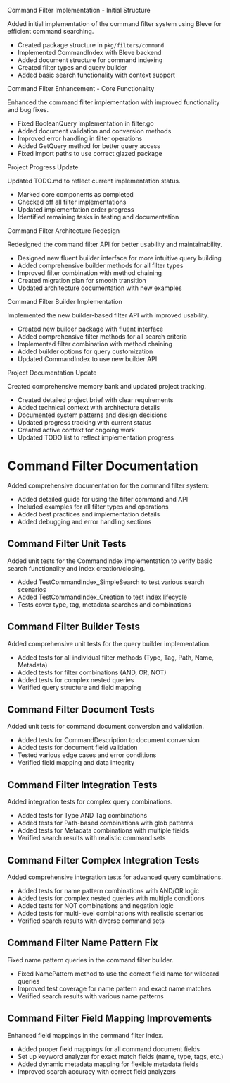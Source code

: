 Command Filter Implementation - Initial Structure

Added initial implementation of the command filter system using Bleve for efficient command searching.

- Created package structure in `pkg/filters/command`
- Implemented CommandIndex with Bleve backend
- Added document structure for command indexing
- Created filter types and query builder
- Added basic search functionality with context support 

Command Filter Enhancement - Core Functionality

Enhanced the command filter implementation with improved functionality and bug fixes.

- Fixed BooleanQuery implementation in filter.go
- Added document validation and conversion methods
- Improved error handling in filter operations
- Added GetQuery method for better query access
- Fixed import paths to use correct glazed package 

Project Progress Update

Updated TODO.md to reflect current implementation status.

- Marked core components as completed
- Checked off all filter implementations
- Updated implementation order progress
- Identified remaining tasks in testing and documentation 

Command Filter Architecture Redesign

Redesigned the command filter API for better usability and maintainability.

- Designed new fluent builder interface for more intuitive query building
- Added comprehensive builder methods for all filter types
- Improved filter combination with method chaining
- Created migration plan for smooth transition
- Updated architecture documentation with new examples 

Command Filter Builder Implementation

Implemented the new builder-based filter API with improved usability.

- Created new builder package with fluent interface
- Added comprehensive filter methods for all search criteria
- Implemented filter combination with method chaining
- Added builder options for query customization
- Updated CommandIndex to use new builder API 

Project Documentation Update

Created comprehensive memory bank and updated project tracking.

- Created detailed project brief with clear requirements
- Added technical context with architecture details
- Documented system patterns and design decisions
- Updated progress tracking with current status
- Created active context for ongoing work
- Updated TODO list to reflect implementation progress 

# Command Filter Documentation

Added comprehensive documentation for the command filter system:
- Added detailed guide for using the filter command and API
- Included examples for all filter types and operations
- Added best practices and implementation details
- Added debugging and error handling sections

## Command Filter Unit Tests

Added unit tests for the CommandIndex implementation to verify basic search functionality and index creation/closing.

- Added TestCommandIndex_SimpleSearch to test various search scenarios
- Added TestCommandIndex_Creation to test index lifecycle
- Tests cover type, tag, metadata searches and combinations 

## Command Filter Builder Tests

Added comprehensive unit tests for the query builder implementation.

- Added tests for all individual filter methods (Type, Tag, Path, Name, Metadata)
- Added tests for filter combinations (AND, OR, NOT)
- Added tests for complex nested queries
- Verified query structure and field mapping 

## Command Filter Document Tests

Added unit tests for command document conversion and validation.

- Added tests for CommandDescription to document conversion
- Added tests for document field validation
- Tested various edge cases and error conditions
- Verified field mapping and data integrity 

## Command Filter Integration Tests

Added integration tests for complex query combinations.

- Added tests for Type AND Tag combinations
- Added tests for Path-based combinations with glob patterns
- Added tests for Metadata combinations with multiple fields
- Verified search results with realistic command sets 

## Command Filter Complex Integration Tests

Added comprehensive integration tests for advanced query combinations.

- Added tests for name pattern combinations with AND/OR logic
- Added tests for complex nested queries with multiple conditions
- Added tests for NOT combinations and negation logic
- Added tests for multi-level combinations with realistic scenarios
- Verified search results with diverse command sets 

## Command Filter Name Pattern Fix

Fixed name pattern queries in the command filter builder.

- Fixed NamePattern method to use the correct field name for wildcard queries
- Improved test coverage for name pattern and exact name matches
- Verified search results with various name patterns 

## Command Filter Field Mapping Improvements

Enhanced field mappings in the command filter index.

- Added proper field mappings for all command document fields
- Set up keyword analyzer for exact match fields (name, type, tags, etc.)
- Added dynamic metadata mapping for flexible metadata fields
- Improved search accuracy with correct field analyzers 
